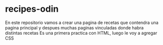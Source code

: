 # recipes-odin
En este repositorio vamos a crear una pagina de recetas que contendra una pagina principal y despues muchas paginas vinculadas donde habra distintas recetas
Es una primera practica con HTML, luego le voy a agregar CSS